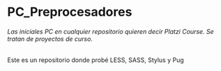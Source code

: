 # PC_Preprocesadores

###### Las iniciales PC en cualquier repositorio quieren decir Platzi Course. Se tratan de proyectos de curso.

Este es un repositorio donde probé LESS, SASS, Stylus y Pug
